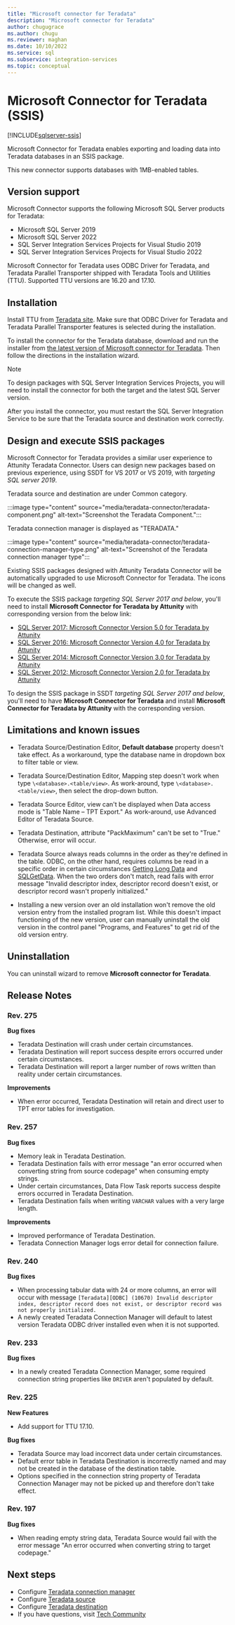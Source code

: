 ```yaml
---
title: "Microsoft connector for Teradata"
description: "Microsoft connector for Teradata"
author: chugugrace
ms.author: chugu
ms.reviewer: maghan
ms.date: 10/10/2022
ms.service: sql
ms.subservice: integration-services
ms.topic: conceptual
---
```


# Microsoft Connector for Teradata (SSIS)

[!INCLUDE[sqlserver-ssis](../../includes/applies-to-version/sqlserver-ssis.md)]

Microsoft Connector for Teradata enables exporting and loading data into Teradata databases in an SSIS package.

This new connector supports databases with 1MB-enabled tables.

## Version support

Microsoft Connector supports the following Microsoft SQL Server products for Teradata:

- Microsoft SQL Server 2019
- Microsoft SQL Server 2022
- SQL Server Integration Services Projects for Visual Studio 2019
- SQL Server Integration Services Projects for Visual Studio 2022

Microsoft Connector for Teradata uses ODBC Driver for Teradata, and Teradata Parallel Transporter shipped with Teradata Tools and Utilities (TTU). Supported TTU versions are 16.20 and 17.10.

## Installation

Install TTU from [Teradata site](https://downloads.teradata.com/download/database/teradata-tools-and-utilities-13-10). Make sure that ODBC Driver for Teradata and Teradata Parallel Transporter features is selected during the installation.

To install the connector for the Teradata database, download and run the installer from [the latest version of Microsoft connector for Teradata](https://www.microsoft.com/download/details.aspx?id=100599). Then follow the directions in the installation wizard.

> [!NOTE]
> To design packages with SQL Server Integration Services Projects, you will need to install the connector for both the target and the latest SQL Server version.

After you install the connector, you must restart the SQL Server Integration Service to be sure that the Teradata source and destination work correctly.

## Design and execute SSIS packages

Microsoft Connector for Teradata provides a similar user experience to Attunity Teradata Connector. Users can design new packages based on previous experience, using SSDT for VS 2017 or VS 2019, with *targeting SQL server 2019*.

Teradata source and destination are under Common category.

:::image type="content" source="media/teradata-connector/teradata-component.png" alt-text="Screenshot the Teradata Component.":::

Teradata connection manager is displayed as "TERADATA."

:::image type="content" source="media/teradata-connector/teradata-connection-manager-type.png" alt-text="Screenshot of the Teradata connection manager type":::

Existing SSIS packages designed with Attunity Teradata Connector will be automatically upgraded to use Microsoft Connector for Teradata. The icons will be changed as well.

To execute the SSIS package *targeting SQL Server 2017 and below*, you'll need to install **Microsoft Connector for Teradata by Attunity** with corresponding version from the below link:

- [SQL Server 2017: Microsoft Connector Version 5.0 for Teradata by Attunity](https://www.microsoft.com/download/details.aspx?id=55179)
- [SQL Server 2016: Microsoft Connector Version 4.0 for Teradata by Attunity](https://www.microsoft.com/download/details.aspx?id=52950)
- [SQL Server 2014: Microsoft Connector Version 3.0 for Teradata by Attunity](https://www.microsoft.com/download/details.aspx?id=44582)
- [SQL Server 2012: Microsoft Connector Version 2.0 for Teradata by Attunity](https://www.microsoft.com/download/details.aspx?id=29283)

To design the SSIS package in SSDT *targeting SQL Server 2017 and below*, you'll need to have **Microsoft Connector for Teradata** and install **Microsoft Connector for Teradata by Attunity** with the corresponding version.

## Limitations and known issues

- Teradata Source/Destination Editor, **Default database** property doesn't take effect. As a workaround, type the database name in dropdown box to filter table or view.

- Teradata Source/Destination Editor, Mapping step doesn't work when type `\<database>.<table/view>`. As work-around, type `\<database>.<table/view>`, then select the drop-down button.

- Teradata Source Editor, view can't be displayed when Data access mode is "Table Name – TPT Export." As work-around, use Advanced Editor of Teradata Source.

- Teradata Destination, attribute "PackMaximum" can't be set to "True." Otherwise, error will occur.

- Teradata Source always reads columns in the order as they're defined in the table. ODBC, on the other hand, requires columns be read in a specific order in certain circumstances [Getting Long Data](../../odbc/reference/develop-app/getting-long-data.md) and [SQLGetData](../../relational-databases/native-client-odbc-api/sqlgetdata.md). When the two orders don't match, read fails with error message "Invalid descriptor index, descriptor record doesn't exist, or descriptor record wasn't properly initialized."

- Installing a new version over an old installation won't remove the old version entry from the installed program list. While this doesn't impact functioning of the new version, user can manually uninstall the old version in the control panel "Programs, and Features" to get rid of the old version entry.

## Uninstallation

You can uninstall wizard to remove **Microsoft connector for Teradata**.

## Release Notes

### Rev. 275

**Bug fixes**

- Teradata Destination will crash under certain circumstances.
- Teradata Destination will report success despite errors occurred under certain circumstances.
- Teradata Destination will report a larger number of rows written than reality under certain circumstances.

**Improvements**

- When error occurred, Teradata Destination will retain and direct user to TPT error tables for investigation.

### Rev. 257

**Bug fixes**

- Memory leak in Teradata Destination.
- Teradata Destination fails with error message "an error occurred when converting string from source codepage" when consuming empty strings.
- Under certain circumstances, Data Flow Task reports success despite errors occurred in Teradata Destination.
- Teradata Destination fails when writing `VARCHAR` values with a very large length.

**Improvements**

- Improved performance of Teradata Destination.
- Teradata Connection Manager logs error detail for connection failure.

### Rev. 240

**Bug fixes**

- When processing tabular data with 24 or more columns, an error will occur with message `[Teradata][ODBC] (10670) Invalid descriptor index, descriptor record does not exist, or descriptor record was not properly initialized.`
- A newly created Teradata Connection Manager will default to latest version Teradata ODBC driver installed even when it is not supported.

### Rev. 233

**Bug fixes**

- In a newly created Teradata Connection Manager, some required connection string properties like `DRIVER` aren't populated by default.

### Rev. 225

**New Features**

- Add support for TTU 17.10.

**Bug fixes**

- Teradata Source may load incorrect data under certain circumstances.
- Default error table in Teradata Destination is incorrectly named and may not be created in the database of the destination table.
- Options specified in the connection string property of Teradata Connection Manager may not be picked up and therefore don't take effect.

### Rev. 197

**Bug fixes**

- When reading empty string data, Teradata Source would fail with the error message "An error occurred when converting string to target codepage."

## Next steps

- Configure [Teradata connection manager](teradata-connection-manager.md)
- Configure [Teradata source](teradata-source.md)
- Configure [Teradata destination](teradata-destination.md)
- If you have questions, visit [Tech Community](https://aka.ms/AA6iwdw)